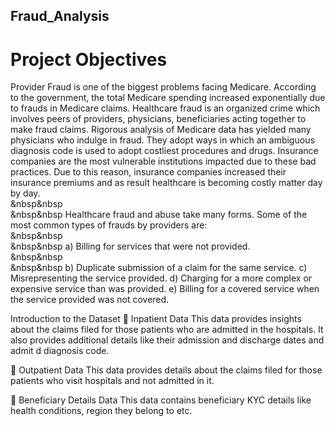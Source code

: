 ## Fraud_Analysis


# Project Objectives

Provider Fraud is one of the biggest problems facing Medicare. According to the government, the total Medicare spending increased exponentially due to frauds in Medicare claims. Healthcare fraud is an organized crime which involves peers of providers, physicians, beneficiaries acting together to make fraud claims.
Rigorous analysis of Medicare data has yielded many physicians who indulge in fraud. They adopt ways in which an ambiguous diagnosis code is used to adopt costliest procedures and drugs. Insurance companies are the most vulnerable institutions impacted due to these bad practices. Due to this reason, insurance companies increased their insurance premiums and as result healthcare is becoming costly matter day by day.
<br>&nbsp&nbsp
<br>&nbsp&nbsp
Healthcare fraud and abuse take many forms. Some of the most common types of frauds by providers are:
<br>&nbsp&nbsp
<br>&nbsp&nbsp
a)	Billing for services that were not provided.
<br>&nbsp&nbsp
<br>&nbsp&nbsp
b)	Duplicate submission of a claim for the same service.
c)	Misrepresenting the service provided.
d)	Charging for a more complex or expensive service than was provided.
e)	Billing for a covered service when the service provided was not covered.

Introduction to the Dataset
	Inpatient Data
This data provides insights about the claims filed for those patients who are admitted in the hospitals. It also provides additional details like their admission and discharge dates and admit d diagnosis code.

	Outpatient Data
This data provides details about the claims filed for those patients who visit hospitals and not admitted in it.

	Beneficiary Details Data
This data contains beneficiary KYC details like health conditions, region they belong to etc.

